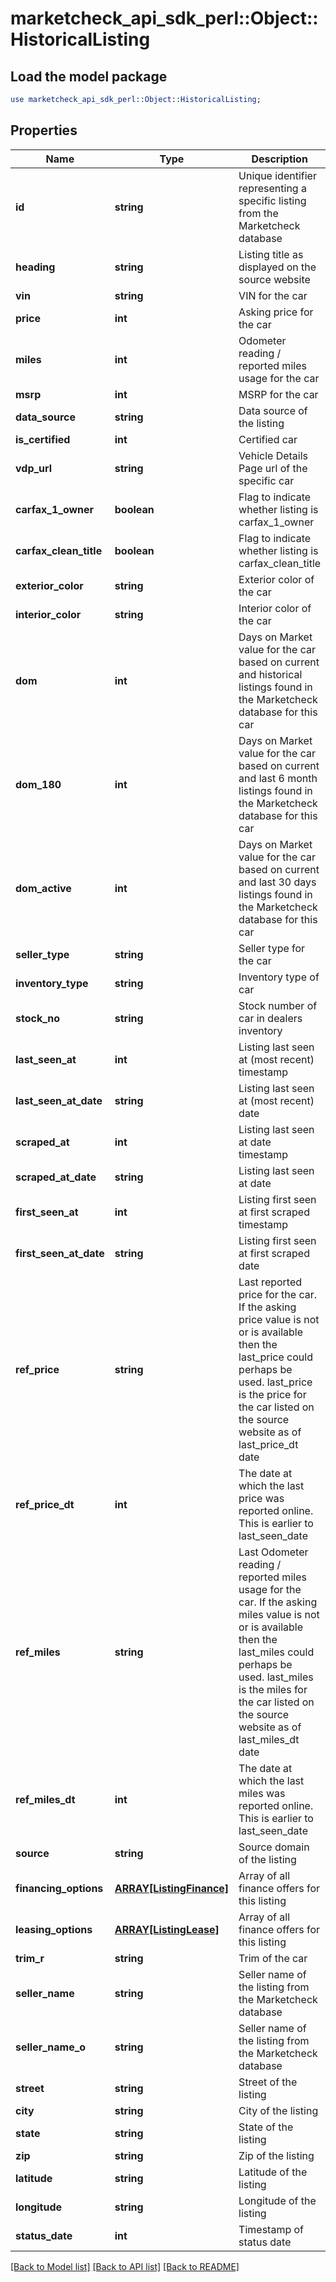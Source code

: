 # marketcheck_api_sdk_perl::Object::HistoricalListing

## Load the model package
```perl
use marketcheck_api_sdk_perl::Object::HistoricalListing;
```

## Properties
Name | Type | Description | Notes
------------ | ------------- | ------------- | -------------
**id** | **string** | Unique identifier representing a specific listing from the Marketcheck database | [optional] 
**heading** | **string** | Listing title as displayed on the source website | [optional] 
**vin** | **string** | VIN for the car | [optional] 
**price** | **int** | Asking price for the car | [optional] 
**miles** | **int** | Odometer reading / reported miles usage for the car | [optional] 
**msrp** | **int** | MSRP for the car | [optional] 
**data_source** | **string** | Data source of the listing | [optional] 
**is_certified** | **int** | Certified car | [optional] 
**vdp_url** | **string** | Vehicle Details Page url of the specific car | [optional] 
**carfax_1_owner** | **boolean** | Flag to indicate whether listing is carfax_1_owner | [optional] 
**carfax_clean_title** | **boolean** | Flag to indicate whether listing is carfax_clean_title | [optional] 
**exterior_color** | **string** | Exterior color of the car | [optional] 
**interior_color** | **string** | Interior color of the car | [optional] 
**dom** | **int** | Days on Market value for the car based on current and historical listings found in the Marketcheck database for this car | [optional] 
**dom_180** | **int** | Days on Market value for the car based on current and last 6 month listings found in the Marketcheck database for this car | [optional] 
**dom_active** | **int** | Days on Market value for the car based on current and last 30 days listings found in the Marketcheck database for this car | [optional] 
**seller_type** | **string** | Seller type for the car | [optional] 
**inventory_type** | **string** | Inventory type of car | [optional] 
**stock_no** | **string** | Stock number of car in dealers inventory | [optional] 
**last_seen_at** | **int** | Listing last seen at (most recent) timestamp | [optional] 
**last_seen_at_date** | **string** | Listing last seen at (most recent) date | [optional] 
**scraped_at** | **int** | Listing last seen at date timestamp | [optional] 
**scraped_at_date** | **string** | Listing last seen at date | [optional] 
**first_seen_at** | **int** | Listing first seen at first scraped timestamp | [optional] 
**first_seen_at_date** | **string** | Listing first seen at first scraped date | [optional] 
**ref_price** | **string** | Last reported price for the car. If the asking price value is not or is available then the last_price could perhaps be used. last_price is the price for the car listed on the source website as of last_price_dt date | [optional] 
**ref_price_dt** | **int** | The date at which the last price was reported online. This is earlier to last_seen_date | [optional] 
**ref_miles** | **string** | Last Odometer reading / reported miles usage for the car. If the asking miles value is not or is available then the last_miles could perhaps be used. last_miles is the miles for the car listed on the source website as of last_miles_dt date | [optional] 
**ref_miles_dt** | **int** | The date at which the last miles was reported online. This is earlier to last_seen_date | [optional] 
**source** | **string** | Source domain of the listing | [optional] 
**financing_options** | [**ARRAY[ListingFinance]**](ListingFinance.md) | Array of all finance offers for this listing | [optional] 
**leasing_options** | [**ARRAY[ListingLease]**](ListingLease.md) | Array of all finance offers for this listing | [optional] 
**trim_r** | **string** | Trim of the car | [optional] 
**seller_name** | **string** | Seller name of the listing from the Marketcheck database | [optional] 
**seller_name_o** | **string** | Seller name of the listing from the Marketcheck database | [optional] 
**street** | **string** | Street of the listing | [optional] 
**city** | **string** | City of the listing | [optional] 
**state** | **string** | State of the listing | [optional] 
**zip** | **string** | Zip of the listing | [optional] 
**latitude** | **string** | Latitude of the listing | [optional] 
**longitude** | **string** | Longitude of the listing | [optional] 
**status_date** | **int** | Timestamp of status date | [optional] 

[[Back to Model list]](../README.md#documentation-for-models) [[Back to API list]](../README.md#documentation-for-api-endpoints) [[Back to README]](../README.md)


